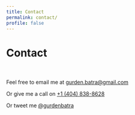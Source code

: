 ```yaml
---
title: Contact
permalink: contact/
profile: false
---
```

# Contact <br/> <br/>


Feel free to email me at <a href="mailto:gurden.batra@gmail.com" target="_top" title="Compose an email to me">gurden.batra@gmail.com</a>

Or give me a call on <a href="tel://1-404-838-8628">+1 (404) 838-8628</a>

Or tweet me <a href="https://twitter.com/gurdenbatra" target="_blank" title="My Twitter">@gurdenbatra</a>



